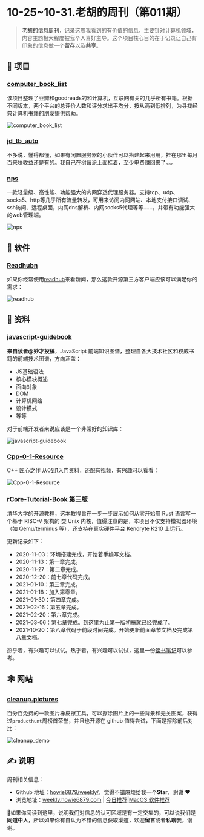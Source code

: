 # 10-25~10-31.老胡的周刊（第011期）

> [老胡的信息周刊](https://weekly.howie6879.com/)，记录这周我看到的有价值的信息，主要针对计算机领域，内容主题极大程度被我个人喜好主导。这个项目核心目的在于记录让自己有印象的信息做一个**留存**以及**共享**。

## 🎯 项目

### [computer\_book\_list](https://github.com/slidoooor/computer_book_list)

该项目整理了豆瓣和goodreads的和计算机，互联网有关的几乎所有书籍。根据不同版本，两个平台的总评价人数和评分求出平均分，按从高到低排列，为寻找经典计算机书籍的朋友提供帮助。

![computer_book_list](https://img.turingark.com/uPic/uxQa5E.png)

### [jd\_tb\_auto](https://github.com/czj2369/jd_tb_auto)

不多说，懂得都懂，如果有闲置服务器的小伙伴可以搭建起来用用，挂在那里每月百来块收益还是有的。我自己在树莓派上面挂着，至少电费赚回来了。。。

### [nps](https://github.com/ehang-io/nps)

一款轻量级、高性能、功能强大的内网穿透代理服务器。支持tcp、udp、socks5、http等几乎所有流量转发，可用来访问内网网站、本地支付接口调试、ssh访问、远程桌面，内网dns解析、内网socks5代理等等……，并带有功能强大的web管理端。

![nps](https://img.turingark.com/uPic/x2AaCw.jpg)

## 🤖 软件

### [Readhubn](https://github.com/shensven/Readhubn)

如果你经常使用[readhub](https://readhub.cn/topics)来看新闻，那么这款开源第三方客户端应该可以满足你的需求：

![readhub](https://img.turingark.com/uPic/pZfUjT.png)

## 👀 资料

### [javascript-guidebook](https://github.com/tsejx/javascript-guidebook)

**来自读者@妙才投稿**，JavaScript 前端知识图谱，整理自各大技术社区和权威书籍的前端技术图谱，方向涵盖：

- JS基础语法
- 核心模块概述
- 面向对象
- DOM
- 计算机网络
- 设计模式
- 等等

对于前端开发者来说应该是一个非常好的知识库：

![javascript-guidebook](https://img.turingark.com/uPic/vIsnjD.png)

### [Cpp-0-1-Resource](https://github.com/AnkerLeng/Cpp-0-1-Resource)

C++ 匠心之作 从0到1入门资料，还配有视频，有兴趣可以看看：

![Cpp-0-1-Resource](https://img.turingark.com/uPic/rM99nS.png)

### [rCore-Tutorial-Book 第三版](https://rcore-os.github.io/rCore-Tutorial-Book-v3/index.html)

清华大学的开源教程，这本教程旨在一步一步展示如何从零开始用 Rust 语言写一个基于 RISC-V 架构的 类 Unix 内核，值得注意的是，本项目不仅支持模拟器环境（如 Qemu/terminus 等），还支持在真实硬件平台 Kendryte K210 上运行。

更新记录如下：

- 2020-11-03：环境搭建完成，开始着手编写文档。
- 2020-11-13：第一章完成。
- 2020-11-27：第二章完成。
- 2020-12-20：前七章代码完成。
- 2021-01-10：第三章完成。
- 2021-01-18：加入第零章。
- 2021-01-30：第四章完成。
- 2021-02-16：第五章完成。
- 2021-02-20：第六章完成。
- 2021-03-06：第七章完成。到这里为止第一版初稿就已经完成了。
- 2021-10-20：第八章代码于前段时间完成。开始更新前面章节文档及完成第八章文档。

热乎着，有兴趣可以试试。热乎着，有兴趣可以试试，这里一份[读书笔记](https://github.com/hemashushu/practice-toy-os-riscv-rust)可以参考。
## 🕸 网站

### [cleanup.pictures](https://cleanup.pictures/)

百分百免费的一款图片橡皮擦工具，可以擦涂图片上的一些背景和无关图案，获得过`producthunt`周榜首荣誉，并且也开源在 github 值得尝试，下面是擦除前后对比：

![cleanup_demo](https://img.turingark.com/uPic/cleanup_demo.gif)



## ✍️ 说明

周刊相关信息：

- Github 地址：[howie6879/weekly/](https://github.com/howie6879/weekly/)，觉得不错麻烦给我一个**Star**，谢谢 ❤️
- 浏览地址：[weekly.howie6879.com](https://weekly.howie6879.com) | [今日推荐](https://weekly.howie6879.com/recommend/index.html)|[MacOS 软件推荐](https://weekly.howie6879.com/soft/mac.html)

🙌如果你阅读到这里，说明我们对信息的认可区域是有一定交集的，可以说我们是**同道中人**，所以如果你有自认为不错的信息获取渠道，欢迎**留言**或者**私聊**我，谢谢。
